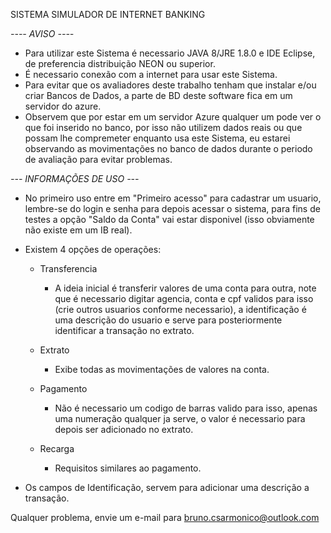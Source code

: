 SISTEMA SIMULADOR DE INTERNET BANKING

*---- AVISO ----*

- Para utilizar este Sistema é necessario JAVA 8/JRE 1.8.0 e IDE Eclipse, de preferencia distribuição NEON ou superior.
- É necessario conexão com a internet para usar este Sistema.
- Para evitar que os avaliadores deste trabalho tenham que instalar e/ou criar Bancos de Dados, a parte de BD deste software fica em um servidor do azure.
- Observem que por estar em um servidor Azure qualquer um pode ver o que foi inserido no banco, por isso não utilizem dados reais ou que possam lhe compremeter enquanto usa este Sistema, eu estarei observando as movimentações no banco de dados durante o periodo de avaliação para evitar problemas.

*--- INFORMAÇÕES DE USO ---*

- No primeiro uso entre em "Primeiro acesso" para cadastrar um usuario, lembre-se do login e senha para depois acessar o sistema, para fins de testes a opção "Saldo da Conta" vai estar disponivel (isso obviamente não existe em um IB real).
- Existem 4 opções de operações:

  - Transferencia
    - A ideia inicial é transferir valores de uma conta para outra, note que é necessario digitar agencia, conta e cpf validos para isso (crie outros usuarios conforme necessario), a identificação é uma descrição do usuario e serve para posteriormente identificar a transação no extrato.
  
  - Extrato
    - Exibe todas as movimentações de valores na conta.
    
  - Pagamento
    - Não é necessario um codigo de barras valido para isso, apenas uma numeração qualquer ja serve, o valor é necessario para depois ser adicionado no extrato.
    
  - Recarga
    - Requisitos similares ao pagamento.
    
- Os campos de Identificação, servem para adicionar uma descrição a transação.
	
Qualquer problema, envie um e-mail para bruno.csarmonico@outlook.com